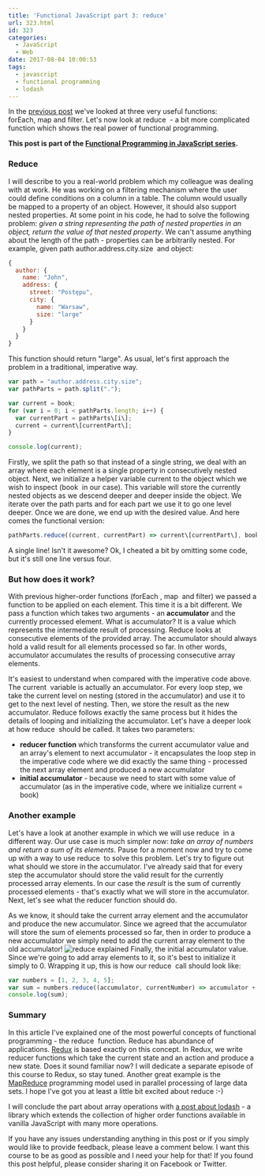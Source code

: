 ```yaml
---
title: 'Functional JavaScript part 3: reduce'
url: 323.html
id: 323
categories:
  - JavaScript
  - Web
date: 2017-08-04 10:00:53
tags:
  - javascript
  - functional programming
  - lodash
---
```


In the [previous post](http://codewithstyle.info/functional-javascript-part-2-array-operations/) we've looked at three very useful functions: forEach, map and filter. Let's now look at reduce  \- a bit more complicated function which shows the real power of functional programming. 

**This post is part of the [Functional Programming in JavaScript series](https://codewithstyle.info/functional-programming-javascript-plain-words/).**

### Reduce

I will describe to you a real-world problem which my colleague was dealing with at work. He was working on a filtering mechanism where the user could define conditions on a column in a table. The column would usually be mapped to a property of an object. However, it should also support nested properties. At some point in his code, he had to solve the following problem: _given a string representing the path of nested properties in an object, return the value of that nested property_. We can't assume anything about the length of the path - properties can be arbitrarily nested. For example, given path author.address.city.size  and object:

```javascript
{
  author: {
    name: "John",
    address: {
      street: "Postępu",
      city: {
        name: "Warsaw",
        size: "large"
      }
    }
  }
}
```

This function should return "large". As usual, let's first approach the problem in a traditional, imperative way.

```javascript
var path = "author.address.city.size";
var pathParts = path.split(".");

var current = book;
for (var i = 0; i < pathParts.length; i++) {
  var currentPart = pathParts\[i\];
  current = current\[currentPart\];
}

console.log(current);
```

Firstly, we split the path so that instead of a single string, we deal with an array where each element is a single property in consecutively nested object. Next, we initialize a helper variable current to the object which we wish to inspect (book  in our case). This variable will store the currently nested objects as we descend deeper and deeper inside the object. We iterate over the path parts and for each part we use it to go one level deeper. Once we are done, we end up with the desired value. And here comes the functional version:

```javascript
pathParts.reduce((current, currentPart) => current\[currentPart\], book);
```

A single line! Isn't it awesome? Ok, I cheated a bit by omitting some code, but it's still one line versus four.

### But how does it work?

With previous higher-order functions (forEach , map  and filter) we passed a function to be applied on each element. This time it is a bit different. We pass a function which takes two arguments - an **accumulator** and the currently processed element. What is accumulator? It is a value which represents the intermediate result of processing. Reduce looks at consecutive elements of the provided array. The accumulator should always hold a valid result for all elements processed so far. In other words, accumulator accumulates the results of processing consecutive array elements. 

It's easiest to understand when compared with the imperative code above. The current  variable is actually an accumulator. For every loop step, we take the current level on nesting (stored in the accumulator) and use it to get to the next level of nesting. Then, we store the result as the new accumulator. Reduce follows exactly the same process but it hides the details of looping and initializing the accumulator. Let's have a deeper look at how reduce  should be called. It takes two parameters:

*   **reducer function** which transforms the current accumulator value and an array's element to next accumulator - it encapsulates the loop step in the imperative code where we did exactly the same thing - processed the next array element and produced a new accumulator
*   **initial accumulator** \- because we need to start with some value of accumulator (as in the imperative code, where we initialize current = book)

### Another example

Let's have a look at another example in which we will use reduce  in a different way. Our use case is much simpler now: _take an array of numbers and return a sum of its elements_. Pause for a moment now and try to come up with a way to use reduce  to solve this problem. Let's try to figure out what should we store in the accumulator. I've already said that for every step the accumulator should store the valid result for the currently processed array elements. In our case the _result_ is the sum of currently processed elements - that's exactly what we will store in the accumulator. Next, let's see what the reducer function should do. 

As we know, it should take the current array element and the accumulator and produce the new accumulator. Since we agreed that the accumulator will store the sum of elements processed so far, then in order to produce a new accumulator we simply need to add the current array element to the old accumulator! ![](http://codewithstyle.info/wp-content/uploads/2017/08/reduce-explained.png "reduce explained") Finally, the initial accumulator value. Since we're going to add array elements to it, so it's best to initialize it simply to 0. Wrapping it up, this is how our reduce  call should look like:

```javascript
var numbers = [1, 2, 3, 4, 5];
var sum = numbers.reduce((accumulator, currentNumber) => accumulator + currentNumber);
console.log(sum);
```

### Summary

In this article I've explained one of the most powerful concepts of functional programming - the reduce  function. Reduce has abundance of applications. [Redux](http://redux.js.org/docs/introduction/) is based exactly on this concept. In Redux, we write reducer functions which take the current state and an action and produce a new state. Does it sound familiar now? I will dedicate a separate episode of this course to Redux, so stay tuned. Another great example is the [MapReduce](https://en.wikipedia.org/wiki/MapReduce) programming model used in parallel processing of large data sets. I hope I've got you at least a little bit excited about reduce :-) 

I will conclude the part about array operations with [a post about lodash](https://codewithstyle.info/functional-javascript-part-4-lodash/) \- a library which extends the collection of higher order functions available in vanilla JavaScript with many more operations.

If you have any issues understanding anything in this post or if you simply would like to provide feedback, please leave a comment below. I want this course to be as good as possible and I need your help for that! If you found this post helpful, please consider sharing it on Facebook or Twitter.